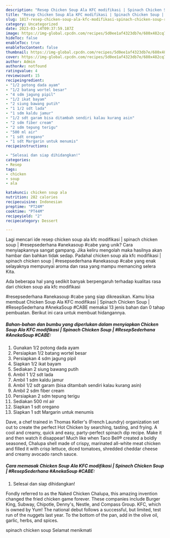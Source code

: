 ```yaml
---
description: "Resep Chicken Soup Ala KFC modifikasi | Spinach Chicken Soup | #ResepSederhana #AnekaSoup #CABE yang Lezat"
title: "Resep Chicken Soup Ala KFC modifikasi | Spinach Chicken Soup | #ResepSederhana #AnekaSoup #CABE yang Lezat"
slug: 1817-resep-chicken-soup-ala-kfc-modifikasi-spinach-chicken-soup-resepsederhana-anekasoup-cabe-yang-lezat
category: Uncategorized
date: 2023-03-14T09:37:59.187Z
image: https://img-global.cpcdn.com/recipes/5d0ee1af4323db7e/680x482cq70/chicken-soup-ala-kfc-modifikasi-spinach-chicken-soup-resepsederhana-anekasoup-cabe-foto-resep-utama.jpg
hideToc: false
enableToc: true
enableTocContent: false
thumbnail: https://img-global.cpcdn.com/recipes/5d0ee1af4323db7e/680x482cq70/chicken-soup-ala-kfc-modifikasi-spinach-chicken-soup-resepsederhana-anekasoup-cabe-foto-resep-utama.jpg
cover: https://img-global.cpcdn.com/recipes/5d0ee1af4323db7e/680x482cq70/chicken-soup-ala-kfc-modifikasi-spinach-chicken-soup-resepsederhana-anekasoup-cabe-foto-resep-utama.jpg
author: Admin
authorAv: notfound
ratingvalue: 4
reviewcount: 15
recipeingredient:
- "1/2 potong dada ayam"
- "1/2 batang wortel besar"
- "4 sdm jagung pipil"
- "1/2 ikat bayam"
- "2 siung bawang putih"
- "1 1/2 sdt lada"
- "1 sdm kaldu jamur"
- "1/2 sdt garam bisa ditambah sendiri kalau kurang asin"
- "2 sdm fiber cream"
- "2 sdm tepung terigu"
- "500 ml air"
- "1 sdt oregano"
- "1 sdt Margarin untuk menumis"
recipeinstructions:

- "Selesai dan siap dihidangkan!"
categories:
- Resep
tags:
- chicken
- soup
- ala

katakunci: chicken soup ala 
nutrition: 282 calories
recipecuisine: Indonesian
preptime: "PT24M"
cooktime: "PT44M"
recipeyield: "2"
recipecategory: Dessert

---
```





Lagi mencari ide resep chicken soup ala kfc modifikasi | spinach chicken soup | #resepsederhana #anekasoup #cabe yang unik? Cara menyiapkannya sangat gampang. Jika keliru mengolah maka hasilnya akan hambar dan bahkan tidak sedap. Padahal chicken soup ala kfc modifikasi | spinach chicken soup | #resepsederhana #anekasoup #cabe yang enak selayaknya mempunyai aroma dan rasa yang mampu memancing selera Kita.





Ada beberapa hal yang sedikit banyak berpengaruh terhadap kualitas rasa dari chicken soup ala kfc modifikasi 





 #resepsederhana #anekasoup #cabe yang siap dikreasikan. Kamu bisa membuat Chicken Soup Ala KFC modifikasi | Spinach Chicken Soup | #ResepSederhana #AnekaSoup #CABE memakai 13 jenis bahan dan 0 tahap pembuatan. Berikut ini cara untuk membuat hidangannya.

<!--inarticleads1-->

##### Bahan-bahan dan bumbu yang diperlukan dalam menyiapkan Chicken Soup Ala KFC modifikasi | Spinach Chicken Soup | #ResepSederhana #AnekaSoup #CABE:

1. Gunakan 1/2 potong dada ayam
1. Persiapkan 1/2 batang wortel besar
1. Persiapkan 4 sdm jagung pipil
1. Siapkan 1/2 ikat bayam
1. Sediakan 2 siung bawang putih
1. Ambil 1 1/2 sdt lada
1. Ambil 1 sdm kaldu jamur
1. Ambil 1/2 sdt garam (bisa ditambah sendiri kalau kurang asin)
1. Ambil 2 sdm fiber cream
1. Persiapkan 2 sdm tepung terigu
1. Sediakan 500 ml air
1. Siapkan 1 sdt oregano
1. Siapkan 1 sdt Margarin untuk menumis


Dave, a chef trained in Thomas Keller&#39;s (French Laundry) organization set out to create the perfect Hot Chicken by searching, tasting, and frying. A cool and creamy, quick and easy, party-perfect spinach dip recipe. Make it and then watch it disappear! Much like when Taco Bell® created a boldly seasoned, Chalupa shell made of crispy, marinated all-white meat chicken and filled it with crisp lettuce, diced tomatoes, shredded cheddar cheese and creamy avocado ranch sauce. 

<!--inarticleads2-->

##### Cara memasak Chicken Soup Ala KFC modifikasi | Spinach Chicken Soup | #ResepSederhana #AnekaSoup #CABE:


1. Selesai dan siap dihidangkan!

Fondly referred to as the Naked Chicken Chalupa, this amazing invention changed the fried chicken game forever. These companies include Burger King, Subway, Chipotle, Denny&#39;s, Nestle, and Compass Group. KFC, which is owned by Yum! The national debut follows a successful, but limited, test run of the nuggets last year. To the bottom of the pan, add in the olive oil, garlic, herbs, and spices. 

 spinach chicken soup  Selamat menikmati
